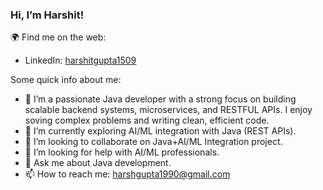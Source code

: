 <!-- ### Hi there 👋


**harshgupta1990/harshgupta1990** is a ✨ _special_ ✨ repository because its `README.md` (this file) appears on your GitHub profile.

Here are some ideas to get you started:

- 🔭 I’m currently working on ...
- 🌱 I’m currently learning ...
- 👯 I’m looking to collaborate on ...
- 🤔 I’m looking for help with ...
- 💬 Ask me about ...
- 📫 How to reach me: ...
- 😄 Pronouns: ...
- ⚡ Fun fact: ...
-->

<!--### Hi there 👋 -->
### Hi, I’m Harshit!

🌍 Find me on the web:
- LinkedIn: [harshitgupta1509](https://www.linkedin.com/in/harshitgupta1509/)

Some quick info about me:
- 🔭 I’m a passionate Java developer with a strong focus on building scalable backend systems, microservices, and RESTFUL APIs. I enjoy soving complex problems and writing 
     clean, efficient code.
- 🌱 I’m currently exploring AI/ML integration with Java (REST APIs).
- 👯 I’m looking to collaborate on Java+AI/ML Integration project.
- 🤔 I’m looking for help with AI/ML professionals.
- 💬 Ask me about Java development.
- 📫 How to reach me: harshgupta1990@gmail.com
